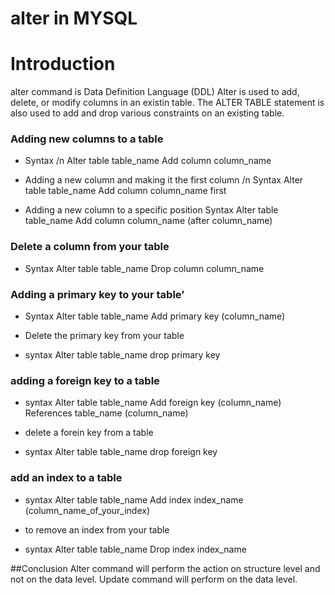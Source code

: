 # alter in MYSQL
# Introduction
alter command is Data Definition Language (DDL)
Alter is used to add, delete, or modify columns in an existin table.
The ALTER TABLE statement is also used to add and drop various constraints on an existing table.
###	Adding new columns to a table
-	 Syntax /n
Alter table table_name
Add column column_name <dtype>

-	Adding a new column and making it the first column /n
Syntax
Alter table table_name
Add column column_name <dtype> first

-	Adding a new column to a specific position
Syntax
Alter table table_name
Add column column_name <dtype>  (after column_name)

###	Delete a column from your table
-	Syntax
Alter table table_name
Drop column column_name

###	Adding a primary key to your table’
-	Syntax
Alter table table_name
Add primary key (column_name)

-	Delete the primary key from your table
-	syntax
Alter table table_name
drop primary key 

###	adding a foreign key to a table
-	syntax
Alter table table_name
Add foreign key (column_name)
References table_name (column_name)

-	delete a forein key from a table
-	syntax
Alter table table_name
drop foreign key 

###	add an index to a table
-	syntax
Alter table table_name
Add index index_name (column_name_of_your_index)

-	to remove an index from your table
-	syntax
Alter table table_name
Drop index index_name

##Conclusion
Alter command will perform the action on structure level and not on the data level. Update command will perform on the data level.
